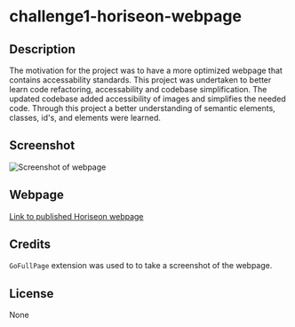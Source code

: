 # challenge1-horiseon-webpage

## Description

The motivation for the project was to have a more optimized webpage that contains accessability standards.
This project was undertaken to better learn code refactoring, accessability and codebase simplification.
The updated codebase added accessibility of images and simplifies the needed code.
Through this project a better understanding of semantic elements, classes, id's, and elements were learned.

## Screenshot

![Screenshot of webpage](./Develop/assets/images/screenshot_of_webpage.png)

## Webpage

[Link to published Horiseon webpage](https://link-url-here.org)

## Credits

`GoFullPage` extension was used to to take a screenshot of the webpage.

## License

None